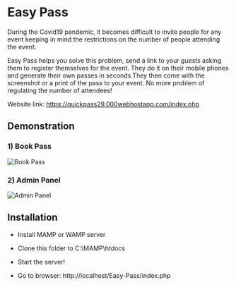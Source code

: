 # Easy Pass

During the Covid19 pandemic, it becomes difficult to invite people for any event keeping in mind the restrictions on the number of people attending the event.

Easy Pass helps you solve this problem, send a link to your guests asking them to register themselves for the event. They do it on their mobile phones and generate their own passes in seconds.They then come with the screenshot or a print of the pass to your event. No more problem of regulating the number of attendees!

Website link: https://quickpass29.000webhostapp.com/index.php

## Demonstration

### 1) Book Pass
<img src="./Images/Book Pass.gif" alt="Book Pass"/>

<br />

### 2) Admin Panel
<img src="./Images/Admin.gif" alt="Admin Panel"/>

<br />

## Installation

- Install MAMP or WAMP server

- Clone this folder to C:\MAMP\htdocs

- Start the server!

- Go to browser: http://localhost/Easy-Pass/index.php
